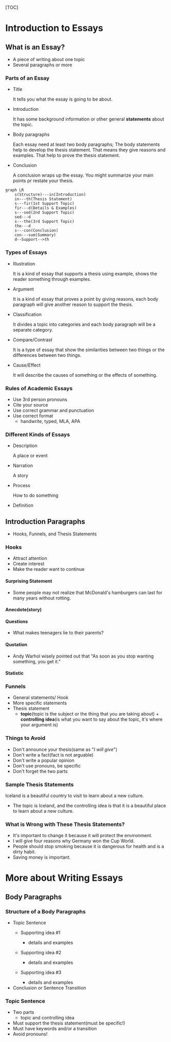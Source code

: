 [TOC]

# Introduction to Essays

## What is an Essay?

- A piece of writing about one topic
- Several paragraphs or more

### Parts of an Essay

- Title

  It tells you what the essay is going to be about.

- Introduction

  It has some background information or other general **statements** about the topic.

- Body paragraphs

  Each essay need at least two body paragraphs; The body statements help to develop the thesis statement. That means they give reasons and examples. That help to prove the thesis statement.

- Conclusion

  A conclusion wraps up the essay. You might summarize your main points pr restate your thesis.

```mermaid
graph LR
	s(Structure)---in(Introduction)
	in---th(Thesis Statement)
	s---fir(1st Support Topic)
	fir---d(Details & Examples)
	s---sed(2nd Support Topic)
	sed---d
	s---the(3rd Support Topic)
	the---d
	s---con(Conclusion)
	con---sum(Summary)
	d--Support-->th
```

### Types of Essays

- Illustration

  It is a kind of essay that supports a thesis using example, shows the reader something through examples.

- Argument

  It is a kind of essay that proves a point by giving reasons, each body paragraph will give another reason to support the thesis.

- Classification

    It divides a topic into categories and each body paragraph will be a separate category.

- Compare/Contrast

  It is a type of essay that show the similarities between two things or the differences between two things.

- Cause/Effect

  It will describe the causes of something or the effects of something.

### Rules of Academic Essays

- Use 3rd  person pronouns
- Cite your source
- Use correct  grammar and punctuation
- Use correct format 
  - handwrite, typed, MLA, APA

### Different Kinds of Essays

- Description

  A place or event

- Narration

  A story

- Process

  How to do something

- Definition

## Introduction Paragraphs

- Hooks, Funnels, and Thesis Statements

### Hooks

- Attract attention
- Create interest
- Make the reader want to continue

#### Surprising Statement

- Some people may not realize that McDonald's hamburgers can last for many years without rotting.

#### Anecdote(story)

#### Questions

- What makes teenagers lie to their parents?

#### Quotation

- Andy Warhol wisely pointed out that "As soon as you stop wanting something, you  get it."

#### Statistic

### Funnels

- General statements/ Hook
- More specific statements
- Thesis statement
  - **topic**(topic is the subject or the thing that you are taking about)  + **controlling idea**(is what you want to say about the topic, it's where your argument is)

### Things to Avoid

- Don't announce your thesis(same as "*I will give*")
- Don't write a fact(fact is not arguable)
- Don't write a popular opinion
- Don't use pronouns, be specific
- Don't forget the two parts

### Sample Thesis Statements

Iceland is a beautiful country to visit to learn about a new culture.

- The topic is Iceland, and the controlling idea is that it is a beautiful place to learn about a new culture.

### What is Wrong with These Thesis Statements?

- It's important to change it because it will protect the environment.
- I will give four reasons why Germany won the Cup World.
- People should stop smoking because it is dangerous for health and is a dirty habit.
- Saving money is important.



# More about Writing Essays

## Body Paragraphs

### Structure of a Body Paragraphs

- Topic Sentence
  - Supporting idea #1
    - details and examples

  - Supporting idea #2
    - details and examples

  - Supporting idea #3
    - details and examples
- Conclusion or Sentence Transition

### Topic Sentence

- Two parts
  - topic and controlling idea
- Must support the thesis statement(must be specific!)
- Must have keywords and/or a transition
- Avoid pronouns!